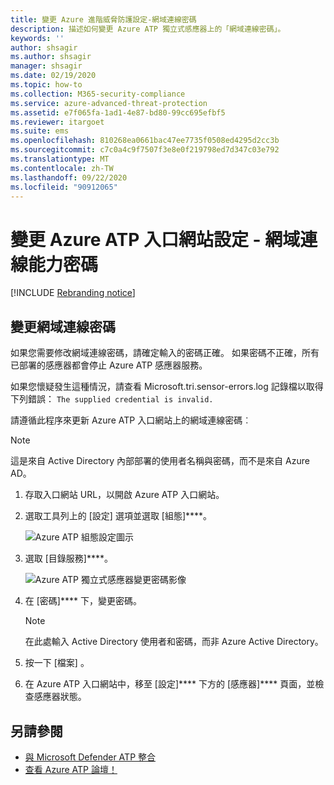 ```yaml
---
title: 變更 Azure 進階威脅防護設定-網域連線密碼
description: 描述如何變更 Azure ATP 獨立式感應器上的「網域連線密碼」。
keywords: ''
author: shsagir
ms.author: shsagir
manager: shsagir
ms.date: 02/19/2020
ms.topic: how-to
ms.collection: M365-security-compliance
ms.service: azure-advanced-threat-protection
ms.assetid: e7f065fa-1ad1-4e87-bd80-99cc695efbf5
ms.reviewer: itargoet
ms.suite: ems
ms.openlocfilehash: 810268ea0661bac47ee7735f0508ed4295d2cc3b
ms.sourcegitcommit: c7c0a4c9f7507f3e8e0f219798ed7d347c03e792
ms.translationtype: MT
ms.contentlocale: zh-TW
ms.lasthandoff: 09/22/2020
ms.locfileid: "90912065"
---
```

# <a name="change-azure-atp-portal-configuration---domain-connectivity-password"></a>變更 Azure ATP 入口網站設定 - 網域連線能力密碼

[!INCLUDE [Rebranding notice](includes/rebranding.md)]

## <a name="change-the-domain-connectivity-password"></a>變更網域連線密碼

如果您需要修改網域連線密碼，請確定輸入的密碼正確。 如果密碼不正確，所有已部署的感應器都會停止 Azure ATP 感應器服務。

如果您懷疑發生這種情況，請查看 Microsoft.tri.sensor-errors.log 記錄檔以取得下列錯誤： `The supplied credential is invalid.`

請遵循此程序來更新 Azure ATP 入口網站上的網域連線密碼︰

> [!NOTE]
> 這是來自 Active Directory 內部部署的使用者名稱與密碼，而不是來自 Azure AD。

1. 存取入口網站 URL，以開啟 Azure ATP 入口網站。

1. 選取工具列上的 [設定] 選項並選取 [組態]****。

    ![Azure ATP 組態設定圖示](media/atp-config-menu.png)

1. 選取 [目錄服務]****。

    ![Azure ATP 獨立式感應器變更密碼影像](media/directory-services.png)

1. 在 [密碼]**** 下，變更密碼。

    > [!NOTE]
    > 在此處輸入 Active Directory 使用者和密碼，而非 Azure Active Directory。

1. 按一下 [檔案]  。

1. 在 Azure ATP 入口網站中，移至 [設定]**** 下方的 [感應器]**** 頁面，並檢查感應器狀態。

## <a name="see-also"></a>另請參閱

- [與 Microsoft Defender ATP 整合](integrate-msde.md)
- [查看 Azure ATP 論壇！](https://aka.ms/azureatpcommunity)

